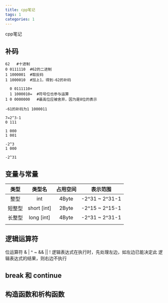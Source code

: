 ```yaml
---
title: cpp笔记
tags: 1
categories: 1
---
```

cpp笔记

<!--more-->

## 补码

```
62   #十进制
0 0111110  #62的二进制
1 1000001  #取反码
1 1000010  #加上1，得到-62的补码

  0 0111110+
  1 1000010=  #符号位也参与运算
1 0 0000000   #最高位应被舍弃，因为是8位的表示

-61的补码为1 1000011

7=2^3-1
0 111

1 000
1 001

-2^3
1 000

-2^31

```


## 变量与常量

|  类型  |   类型名   | 占用空间 |    表示范围    |
| :----: | :---------: | :------: | :------------: |
|  整型  |     int     |  4Byte  | -2^31 ~ 2^31-1 |
| 短整型 | short [int] |  2Byte  | -2^15 ~ 2^15-1 |
| 长整型 | long [int] |  4Byte  | -2^31 ~ 2^31-1 |
|        |            |          |                |

## 逻辑运算符

位运算符
& | ^ ~
&& || !
逻辑表达式在执行时，先处理左边，如左边已能决定此
逻辑表达式的结果，则右边不执行

## break 和 continue


## 构造函数和析构函数
